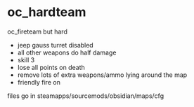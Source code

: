 # oc_hardteam
oc_fireteam but hard
- jeep gauss turret disabled
- all other weapons do half damage
- skill 3
- lose all points on death
- remove lots of extra weapons/ammo lying around the map
- friendly fire on
  
files go in steamapps/sourcemods/obsidian/maps/cfg
